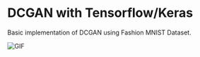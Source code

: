 # DCGAN with Tensorflow/Keras

Basic implementation of DCGAN using Fashion MNIST Dataset.

![GIF](https://imgur.com/jN9R59Y.gif)
